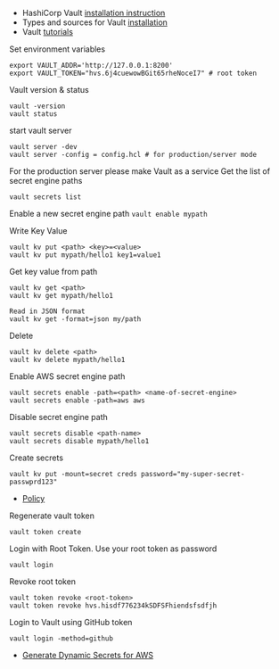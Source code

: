 

- HashiCorp Vault [installation instruction](https://developer.hashicorp.com/vault/tutorials/getting-started/getting-started-install)
- Types and sources for Vault [installation](https://developer.hashicorp.com/vault/docs/install)
- Vault [tutorials](https://developer.hashicorp.com/vault/tutorials)



Set environment variables
```
export VAULT_ADDR='http://127.0.0.1:8200'
export VAULT_TOKEN="hvs.6j4cuewowBGit65rheNoceI7" # root token
```
Vault version & status

```
vault -version
vault status
```

start vault server
```
vault server -dev
vault server -config = config.hcl # for production/server mode 
```
For the production server please make Vault as a service
Get the list of secret engine paths
```
vault secrets list
```
Enable a new secret engine path
``
vault enable mypath
``

Write Key Value
```
vault kv put <path> <key>=<value>
vault kv put mypath/hello1 key1=value1
```

Get key value from path
```
vault kv get <path>
vault kv get mypath/hello1

Read in JSON format
vault kv get -format=json my/path
```

Delete
```
vault kv delete <path>
vault kv delete mypath/hello1
```


Enable AWS secret engine path
```
vault secrets enable -path=<path> <name-of-secret-engine>
vault secrets enable -path=aws aws
```

Disable secret engine path
```
vault secrets disable <path-name>
vault secrets disable mypath/hello1
```

Create secrets
```
vault kv put -mount=secret creds password="my-super-secret-passwprd123"
```

- [Policy](https://github.com/e2eSolutionArchitect/scripts/blob/main/hashicorp-vault/vault-policy.md)

Regenerate vault token

```
vault token create
```

Login with Root Token. Use your root token as password
```
vault login
```

Revoke root token
```
vault token revoke <root-token>
vault token revoke hvs.hisdf776234kSDFSFhiendsfsdfjh
```
Login to Vault using GitHub token
```
vault login -method=github
```

- [Generate Dynamic Secrets for AWS](https://github.com/e2eSolutionArchitect/scripts/blob/main/hashicorp-vault/generating-dynamic-secrets-for-aws.md)
